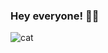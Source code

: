 ### Hey everyone! 🤖👾


![cat](https://user-images.githubusercontent.com/95926496/227258730-b6dc3100-010e-44c8-a993-c2cafa7a394c.gif)
